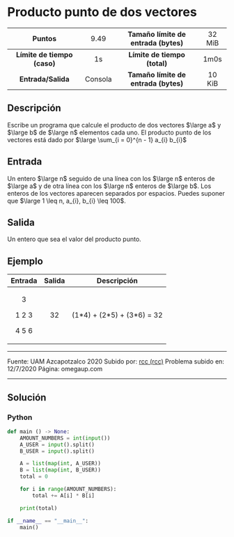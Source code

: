 # Producto punto de dos vectores

|           Puntos          |<span style="font-weight: normal;">9.49</span>|  Tamaño límite de entrada (bytes)  |<span style="font-weight: normal;">32 MiB</span>|
|      :------------:       |               :------------:                 |           :------------:           | :------------: |
|**Límite de tiempo (caso)**|                     1s                       |    **Límite de tiempo (total)**    |      1m0s      |
|     **Entrada/Salida**    |                  Consola                     |**Tamaño límite de entrada (bytes)**|     10 KiB     |


## Descripción

Escribe un programa que calcule el producto de dos vectores $\large a$ y $\large b$ de $\large n$ elementos cada uno. El producto punto de los vectores está dado por $\large \sum_{i = 0}^{n - 1} a_{i} b_{i}$ 

## Entrada

Un entero $\large n$ seguido de una línea con los $\large n$ enteros de $\large a$ y de otra línea con los $\large n$ enteros de $\large b$. Los enteros de los vectores aparecen separados por espacios. Puedes suponer que $\large 1 \leq n, a_{i}, b_{i} \leq 100$.

## Salida
Un entero que sea el valor del producto punto.

## Ejemplo

<table style="text-align: center;" >
    <thead>
        <tr>
            <th>Entrada</th>
            <th>Salida</th>
            <th>Descripción</th>
        </tr>
    </thead>
    <tbody>
        <tr>
            <td>
                <p>3</p>
                <p>1 2 3</p>
                <p>4 5 6</p>
            </td>
            <td>32</td>
            <td>(1*4) + (2*5) + (3*6) = 32</td>
        </tr>
    </tbody>
</table>

------------

Fuente: UAM Azcapotzalco 2020
Subido por: [rcc (rcc)](https://omegaup.com/profile/rcc/ "rcc (rcc)")
Problema subido en: 12/7/2020
Página: omegaup.com


------------

## Solución
### Python
```py
def main () -> None:
    AMOUNT_NUMBERS = int(input())
    A_USER = input().split()
    B_USER = input().split()

    A = list(map(int, A_USER))
    B = list(map(int, B_USER))
    total = 0

    for i in range(AMOUNT_NUMBERS):
        total += A[i] * B[i]

    print(total)

if __name__ == "__main__":
    main()
```